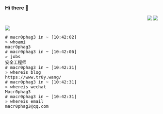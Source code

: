 ### Hi there 👋
<div align="right" style="width:100px; display:inline" >
<div><img align="right" src="https://github-readme-stats.vercel.app/api?username=Macr0phag3&show_icons=true&theme=radical&hide_title=true"></div>
<div><img src="https://img.shields.io/badge/Language-Python-brightgreen?style=flat&logo=c%2b%2b" /></div>
<br>
<img src="https://img.shields.io/badge/Platform-Linux-brightgreen?style=flat&logo=red%20hat" />
</div>

<pre>
# macr0phag3 in ~ [10:42:02]
» whoami
macr0phag3
# macr0phag3 in ~ [10:42:06]
» jobs
安全工程师
# macr0phag3 in ~ [10:42:31]
» whereis blog
https://www.tr0y.wang/
# macr0phag3 in ~ [10:42:31]
» whereis wechat
Macr0phag3
# macr0phag3 in ~ [10:42:31]
» whereis email
macr0phag3@qq.com
</pre>
